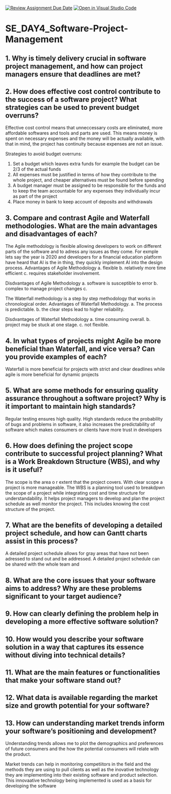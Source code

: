 [![Review Assignment Due Date](https://classroom.github.com/assets/deadline-readme-button-22041afd0340ce965d47ae6ef1cefeee28c7c493a6346c4f15d667ab976d596c.svg)](https://classroom.github.com/a/9pw6JKcu)
[![Open in Visual Studio Code](https://classroom.github.com/assets/open-in-vscode-2e0aaae1b6195c2367325f4f02e2d04e9abb55f0b24a779b69b11b9e10269abc.svg)](https://classroom.github.com/online_ide?assignment_repo_id=18540304&assignment_repo_type=AssignmentRepo)
# SE_DAY4_Software-Project-Management
## 1. Why is timely delivery crucial in software project management, and how can project managers ensure that deadlines are met?

## 2. How does effective cost control contribute to the success of a software project? What strategies can be used to prevent budget overruns?
Effective cost control means that unneccessary costs are eliminated, more affordable softwares and tools and parts are used. This means money is spent on necessary expenses and the money will be actually available, with that in mind, the project has continuity because expenses are not an issue. 

Strategies to avoid budget overruns:
1. Set a budget which leaves extra funds for example the budget can be 2/3 of the actual funds
2. All expenses must be justified in terms of how they contribute to the whole project, and cheaper alternatives must be found before spending
3. A budget manager must be assigned to be responsible for the funds and to keep the team accountable for any expenses they individually incur as part of the project
4. Place money in bank to keep account of deposits and withdrawals

## 3. Compare and contrast Agile and Waterfall methodologies. What are the main advantages and disadvantages of each?
The Agile methodology is flexible allowing developers to work on different parts of the software and to adress any issues as they come. For exmple lets say the 
year is 2020 and developers for a financial education platform have heard that AI is the in thing, they quickly implement AI into the design process.
Advantages of Agile Methodology
a. flexible
b. relatively more time efficient
c. requires stakeholder involvement.

Disdvantages of Agile Methodology
a. software is susceptible to error
b. complex to manage project changes
c.

The Waterfall methodology is a step by step methodology that works in chronological order. 
Advantages of Waterfall Methodology.
a. The process is predictable.
b. the clear steps lead to higher reliability.

Disdvantages of Waterfall Methodology
a. time consuming overall.
b. project may be stuck at one stage.
c. not flexible.


## 4. In what types of projects might Agile be more beneficial than Waterfall, and vice versa? Can you provide examples of each?
Waterfall is more beneficial for projects with strict and clear deadlines while agile is more beneficial for dynamic projects

## 5. What are some methods for ensuring quality assurance throughout a software project? Why is it important to maintain high standards?
Regular testing ensures high quality. High standards reduce the probability of bugs and problems in software, it also increases the predictability of software which makes consumers or clients have more trust in developers 

## 6. How does defining the project scope contribute to successful project planning? What is a Work Breakdown Structure (WBS), and why is it useful?
The scope is the area  o r extent that the project covers. With clear scope a project is more manageable. The WBS is a planning tool used to breakdpwn the scope of a project while integrating cost and time structure for understandability. It helps project managers to develop and plan the project schedule as well monitor the project. This includes knowing the cost structure of the project.

## 7. What are the benefits of developing a detailed project schedule, and how can Gantt charts assist in this process?
A detailed project schedule allows for gray areas that have not been adressed to stand out and be addressed. A detailed project schedule can be shared with the whole team and

## 8. What are the core issues that your software aims to address? Why are these problems significant to your target audience?

## 9. How can clearly defining the problem help in developing a more effective software solution?

## 10. How would you describe your software solution in a way that captures its essence without diving into technical details?

## 11. What are the main features or functionalities that make your software stand out?

## 12. What data is available regarding the market size and growth potential for your software?

## 13. How can understanding market trends inform your software’s positioning and development?
Understanding trends allows me to plot the demographics and preferences  of future consumers and the how the potential consumers will relate with the product.

Market trends can help in monitoring competiitors in the field and the methods they are using to pull clients as well as the inovative technology they are implementing into their existing software and product selection. This innovaative technology being implemented is used as a basis for developing the software

